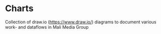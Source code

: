 # Charts

Collection of draw.io (https://www.draw.io/) diagrams to document various work- and dataflows in Mali Media Group
